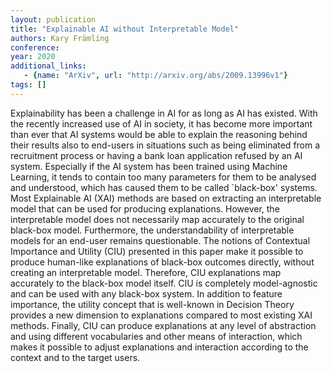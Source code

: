 ```yaml
---
layout: publication
title: "Explainable AI without Interpretable Model"
authors: Kary Främling
conference: 
year: 2020
additional_links: 
   - {name: "ArXiv", url: "http://arxiv.org/abs/2009.13996v1"}
tags: []
---
```

Explainability has been a challenge in AI for as long as AI has existed. With
the recently increased use of AI in society, it has become more important than
ever that AI systems would be able to explain the reasoning behind their
results also to end-users in situations such as being eliminated from a
recruitment process or having a bank loan application refused by an AI system.
Especially if the AI system has been trained using Machine Learning, it tends
to contain too many parameters for them to be analysed and understood, which
has caused them to be called `black-box' systems. Most Explainable AI (XAI)
methods are based on extracting an interpretable model that can be used for
producing explanations. However, the interpretable model does not necessarily
map accurately to the original black-box model. Furthermore, the
understandability of interpretable models for an end-user remains questionable.
The notions of Contextual Importance and Utility (CIU) presented in this paper
make it possible to produce human-like explanations of black-box outcomes
directly, without creating an interpretable model. Therefore, CIU explanations
map accurately to the black-box model itself. CIU is completely model-agnostic
and can be used with any black-box system. In addition to feature importance,
the utility concept that is well-known in Decision Theory provides a new
dimension to explanations compared to most existing XAI methods. Finally, CIU
can produce explanations at any level of abstraction and using different
vocabularies and other means of interaction, which makes it possible to adjust
explanations and interaction according to the context and to the target users.
